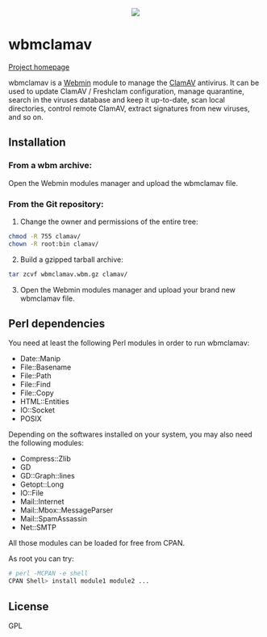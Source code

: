 <p align="center"><img src="https://wbmclamav.esaracco.fr/images/wbmclamav.png"/></p>

# wbmclamav

[Project homepage](https://wbmclamav.esaracco.fr)

wbmclamav is a [Webmin](http://www.webmin.com) module to manage the [ClamAV](https://www.clamav.net) antivirus. It can be used to update ClamAV / Freshclam configuration, manage quarantine, search in the viruses database and keep it up-to-date, scan local directories, control remote ClamAV,  extract signatures from new viruses, and so on.

## Installation

### From a wbm archive:

Open the Webmin modules manager and upload the wbmclamav file.

### From the Git repository:

1. Change the owner and permissions of the entire tree:
```bash
chmod -R 755 clamav/
chown -R root:bin clamav/
```
2. Build a gzipped tarball archive:
```bash
tar zcvf wbmclamav.wbm.gz clamav/
```
3. Open the Webmin modules manager and upload your brand new wbmclamav file.

## Perl dependencies

You need at least the following Perl modules in order to run wbmclamav:

- Date::Manip
- File::Basename
- File::Path
- File::Find
- File::Copy
- HTML::Entities
- IO::Socket
- POSIX

Depending on the softwares installed on your system, you may also need the following modules:

- Compress::Zlib
- GD
- GD::Graph::lines
- Getopt::Long
- IO::File
- Mail::Internet
- Mail::Mbox::MessageParser
- Mail::SpamAssassin
- Net::SMTP

All those modules can be loaded for free from CPAN.

As root you can try:

```bash
# perl -MCPAN -e shell
CPAN Shell> install module1 module2 ...
```

## License
GPL
